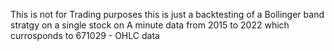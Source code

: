 This is not for Trading purposes this is just a backtesting of a Bollinger band stratgy on a single stock on A minute data from 2015 to 2022 which currosponds to 671029 - OHLC data

